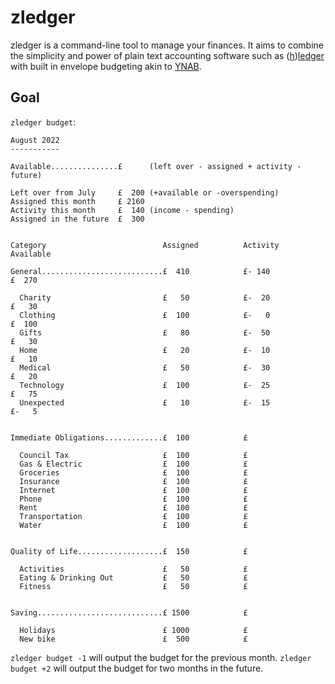 # zledger

zledger is a command-line tool to manage your finances. It aims to combine the simplicity and power of plain text accounting software such as ([h](https://github.com/simonmichael/hledger))[ledger](https://github.com/ledger/ledger) with built in envelope budgeting akin to [YNAB](https://www.youneedabudget.com/).

## Goal

`zledger budget`:

```
August 2022
-----------

Available...............£      (left over - assigned + activity - future)

Left over from July     £  200 (+available or -overspending)
Assigned this month     £ 2160
Activity this month     £  140 (income - spending)
Assigned in the future  £  300


Category                          Assigned          Activity          Available

General...........................£  410            £- 140            £  270

  Charity                         £   50            £-  20            £   30
  Clothing                        £  100            £-   0            £  100
  Gifts                           £   80            £-  50            £   30
  Home                            £   20            £-  10            £   10
  Medical                         £   50            £-  30            £   20
  Technology                      £  100            £-  25            £   75
  Unexpected                      £   10            £-  15            £-   5


Immediate Obligations.............£  100            £

  Council Tax                     £  100            £ 
  Gas & Electric                  £  100            £ 
  Groceries                       £  100            £ 
  Insurance                       £  100            £ 
  Internet                        £  100            £ 
  Phone                           £  100            £ 
  Rent                            £  100            £ 
  Transportation                  £  100            £ 
  Water                           £  100            £ 


Quality of Life...................£  150            £ 

  Activities                      £   50            £ 
  Eating & Drinking Out           £   50            £ 
  Fitness                         £   50            £ 


Saving............................£ 1500            £ 

  Holidays                        £ 1000            £ 
  New bike                        £  500            £ 
```

`zledger budget -1` will output the budget for the previous month.
`zledger budget +2` will output the budget for two months in the future.
